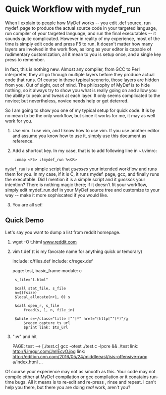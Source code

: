 # Quick Workflow with mydef_run

When I explain to people how MyDef works -- you edit .def source, run mydef_page to produce the actual source code in your targeted language, run compiler of your targeted language, and run the final executables -- it sounds quite complicated. However in reality of my experience, most of the time is simply edit code and press F5 to run. It doesn't matter how many layers are involved in the work flow, as long as your editor is capable of rudimentary customization, all it mean to you is setup once, and a single key press to remember.

In fact, this is nothing new. Almost any compiler, from GCC to Perl interpreter, they all go through multiple layers before they produce actual code that runs. Of course in these typical scenerio, those layers are hidden from you. Out of sight, out of mind. The philosophy of MyDef is to hide nothing, so it always try to show you what is really going on and allow you the ability to peak and tweak at each layer. It only seems complicated to the novice; but nevertheless, novice needs help or get deterred.

So I am going to show you one of my typical setup for quick code. It is by no mean to be the only workflow, but since it works for me, it may as well work for you.

1. Use vim. 
I use vim, and I know how to use vim. If you use another editor and assume you know how to use it, simply use this document as reference.

2. Add a shortcut key.
In my case, that is to add following line in ~/.vimrc:

        :nmap <F5> :!mydef_run %<CR>

`mydef_run` is a simple script that *guesses* your intended workflow and runs them for you. In my case, if it is C, it runs mydef_page, gcc, and finally runs the executable. Did I mention it is a simple script and it *guesses* your intention? There is nothing magic there; if it doesn't fit your workflow, simply edit mydef_run.def in your MyDef source tree and customize to your way -- make it more sophiscated if you would like.

3. You are all set!

## Quick Demo

Let's say you want to dump a list from reddit homepage.

1. wget -O t.html www.reddit.com

2. vim t.def (t is my favorate name for anything quick or temorary)

    include: c/files.def
    include: c/regex.def

    page: test, basic_frame
        module: c

        s_file="t.html"

        $call stat_file, s_file
        n=$(fsize)
        $local_allocate(n+1, 0) s

        &call open_r, s_file
            fread(s, 1, n, file_in)

        $while s=~/class="title [^"]*" href="(http[^"]*)"/g
            $regex_capture ts_url
            $print link: $ts_url

3. ":w" and hit <F5>

    PAGE: test
      --> [./test.c]
    gcc -otest ./test.c  -lpcre && ./test
    link: http://i.imgur.com/JmlEcvO.jpg
    link: http://edition.cnn.com/2016/05/24/middleeast/isis-offensive-raqq a/index.html
    ...

Of course your experience may not as smooth as this. Your code may not compile either at MyDef compilation or gcc compilation or it conatains run-time bugs. All it means is to re-edit and re-press <F5>, rinse and repeat. I can't help you there, but there you are doing *real* work, aren't you?

